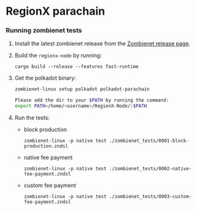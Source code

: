 # RegionX parachain

### Running zombienet tests

1. Install the latest zombienet release from the [Zombienet release page](https://github.com/paritytech/zombienet/releases).

2. Build the `regionx-node` by running:

    ```
    cargo build --release --features fast-runtime
    ```

3. Get the polkadot binary:

    ```sh
    zombienet-linux setup polkadot polkadot-parachain

    Please add the dir to your $PATH by running the command:
    export PATH=/home/<username>/RegionX-Node/:$PATH
    ```

4. Run the tests:
 
   - block production


        ```
        zombienet-linux -p native test ./zombienet_tests/0001-block-production.zndsl
        ```

    - native fee payment

        ```
        zombienet-linux -p native test ./zombienet_tests/0002-native-fee-payment.zndsl
        ```

    - custom fee payment

        ```
        zombienet-linux -p native test ./zombienet_tests/0003-custom-fee-payment.zndsl
        ```